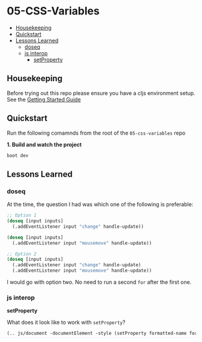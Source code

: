 # 05-CSS-Variables

* [Housekeeping](#housekeepings)
* [Quickstart](#quickstart)
* [Lessons Learned](#lessons-learned)
  * [doseq](#doseq)
  * [js interop](#js-interop)
    * [setProperty](#setproperty)

## Housekeeping

Before trying out this repo please ensure you have a cljs environment setup. See the [Getting Started Guide](https://github.com/tkjone/clojurescript-30#getting-started)

## Quickstart

Run the following comamnds from the root of the `05-css-variables` repo

**1. Build and watch the project**

```bash
boot dev
```

## Lessons Learned

### doseq

At the time, the question I had was which one of the following is preferable:

```clojure
;; Option 1
(doseq [input inputs]
  (.addEventListener input "change" handle-update))

(doseq [input inputs]
  (.addEventListener input "mousemove" handle-update))

;; Option 2
(doseq [input inputs]
  (.addEventListener input "change" handle-update)
  (.addEventListener input "mousemove" handle-update))
```

I would go with option two. No need to run a second `for` after the first one.

### js interop

**setProperty**

What does it look like to work with `setProperty`?

```clojure
(.. js/document -documentElement -style (setProperty formatted-name formatted-value)
```
